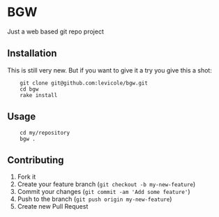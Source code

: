 # BGW
Just a web based git repo project

## Installation

This is still very new. But if you want to give it a try you give this a shot:

```
    git clone git@github.com:levicole/bgw.git
    cd bgw
    rake install
```

## Usage

```
    cd my/repository
    bgw .
```

## Contributing

1. Fork it
2. Create your feature branch (`git checkout -b my-new-feature`)
3. Commit your changes (`git commit -am 'Add some feature'`)
4. Push to the branch (`git push origin my-new-feature`)
5. Create new Pull Request
